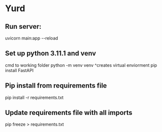 # Yurd
## Run server:
uvicorn main:app --reload
## Set up python 3.11.1 and venv
cmd to working folder
python -m venv venv
^creates virtual enviorment
pip install FastAPI

## Pip install from requirements file
pip install -r requirements.txt

## Update requirements file with all imports
pip freeze > requirements.txt
